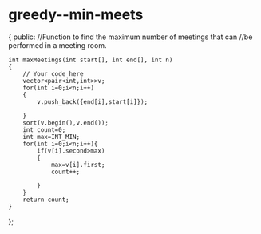 # greedy--min-meets
{
    public:
    //Function to find the maximum number of meetings that can
    //be performed in a meeting room.
   
    int maxMeetings(int start[], int end[], int n)
    {
        // Your code here
        vector<pair<int,int>>v;
        for(int i=0;i<n;i++)
        {
            v.push_back({end[i],start[i]});
            
        }
        sort(v.begin(),v.end());
        int count=0;
        int max=INT_MIN;
        for(int i=0;i<n;i++){
            if(v[i].second>max)
            {
                max=v[i].first;
                count++;
                
            }
        }
        return count;
    }
};
